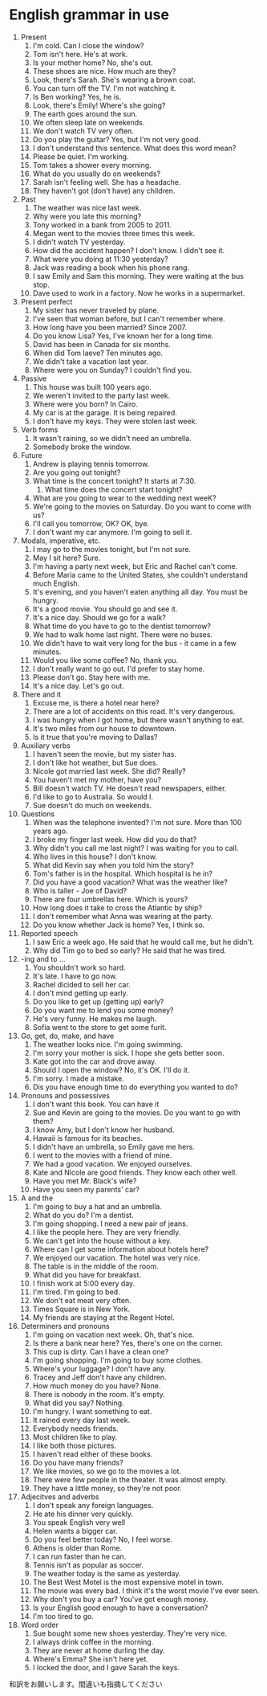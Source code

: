 # English grammar in use

1. Present
   1.  I'm cold. Can I close the window?
   2.  Tom isn't here. He's at work.
   3.  Is your mother home? No, she's out.
   4.  These shoes are nice. How much are they?
   5.  Look, there's Sarah. She's wearing a brown coat.
   6.  You can turn off the TV. I'm not watching it.
   7.  Is Ben working? Yes, he is.
   8.  Look, there's Emily! Where's she going?
   9.  The earth goes around the sun.
   10. We often sleep late on weekends.
   11. We don't watch TV very often.
   12. Do you play the guitar? Yes, but I'm not very good.
   13. I don't understand this sentence. What does this word mean?
   14. Please be quiet. I'm working.
   15. Tom takes a shower every morning.
   16. What do you usually do on weekends?
   17. Sarah isn't feeling well. She has a headache.
   18. They haven't got (don't have) any children.
2. Past
   1. The weather was nice last week.
   2. Why were you late this morning?
   3. Tony worked in a bank from 2005 to 2011.
   4. Megan went to the movies three times this week.
   5. I didn't watch TV yesterday.
   6. How did the accident happen? I don't know. I didn't see it.
   7. What were you doing at 11:30 yesterday?
   8. Jack was reading a book when his phone rang.
   9. I saw Emily and Sam this morning. They were waiting at the bus stop.
   10. Dave used to work in a factory. Now he works in a supermarket.
3. Present perfect
    1. My sister has never traveled by plane.
    2. I've seen that woman before, but I can't remember where.
    3. How long have you been married? Since 2007.
    4. Do you know Lisa? Yes, I've known her for a long time.
    5. David has been in Canada for six months.
    6. When did Tom laeve? Ten minutes ago.
    7. We didn't take a vacation last year.
    8. Where were you on Sunday? I couldn't find you.
4. Passive
    1. This house was built 100 years ago.
    2. We weren't invited to the party last week.
    3. Where were you born? In Cairo.
    4. My car is at the garage. It is being repaired.
    5. I don't have my keys. They were stolen last week.
5. Verb forms
    1. It wasn't raining, so we didn't need an umbrella.
    2. Somebody broke the window.
6. Future
    1. Andrew is playing tennis tomorrow.
    2. Are you going out tonight?
    3. What time is the concert tonight? It starts at 7:30.
       1. What time does the concert start tonight?
    4. What are you going to wear to the wedding next weeK?
    5. We're going to the movies on Saturday. Do you want to come with us?
    6. I'll call you tomorrow, OK? OK, bye.
    7. I don't want my car anymore. I'm going to sell it.
7. Modals, imperative, etc.
    1. I may go to the movies tonight, but I'm not sure.
    2. May I sit here? Sure.
    3. I'm having a party next week, but Eric and Rachel can't come.
    4. Before Maria came to the United States, she couldn't understand much English.
    5. It's evening, and you haven't eaten anything all day. You must be hungry.
    6. It's a good movie. You should go and see it.
    7. It's a nice day. Should we go for a walk?
    8. What time do you have to go to the dentist tomorrow?
    9. We had to walk home last night. There were no buses.
    10. We didn't have to wait very long for the bus - it came in a few minutes.
    11. Would you like some coffee? No, thank you.
    12. I don't really want to go out. I'd prefer to stay home.
    13. Please don't go. Stay here with me.
    14. It's a nice day. Let's go out.
8. There and it
    1. Excuse me, is there a hotel near here?
    2. There are a lot of accidents on this road. It's very dangerous.
    3. I was hungry when I got home, but there wasn't anything to eat.
    4. It's two miles from our house to downtown.
    5. Is it true that you're moving to Dallas?
9. Auxiliary verbs
    1.  I haven't seen the movie, but my sister has.
    2.  I don't like hot weather, but Sue does.
    3.  Nicole got married last week. She did? Really?
    4.  You haven't met my mother, have you?
    5.  Bill doesn't watch TV. He doesn't read newspapers, either.
    6.  I'd like to go to Australia. So would I.
    7.  Sue doesn't do much on weekends.
10. Questions
    1.  When was the telephone invented? I'm not sure. More than 100 years ago.
    2.  I broke my finger last week. How did you do that?
    3.  Why didn't you call me last night? I was waiting for you to call.
    4.  Who lives in this house? I don't know.
    5.  What did Kevin say when you told him the story?
    6.  Tom's father is in the hospital. Which hospital is he in?
    7.  Did you have a good vacation? What was the weather like?
    8.  Who is taller - Joe of David?
    9.  There are four umbrellas here. Which is yours?
    10. How long does it take to cross the Atlantic by ship?
    11. I don't remember what Anna was wearing at the party.
    12. Do you know whether Jack is home? Yes, I think so.
11. Reported speech
    1.  I saw Eric a week ago. He said that he would call me, but he didn't.
    2.  Why did Tim go to bed so early? He said that he was tired.
12. -ing and to ...
    1.  You shouldn't work so hard.
    2.  It's late. I have to go now.
    3.  Rachel dicided to sell her car.
    4.  I don't mind getting up early.
    5.  Do you like to get up (getting up) early?
    6.  Do you want me to lend you some money?
    7.  He's very funny. He makes me laugh.
    8.  Sofia went to the store to get some furit.
13. Go, get, do, make, and have
    1.  The weather looks nice. I'm going swimming.
    2.  I'm sorry your mother is sick. I hope she gets better soon.
    3.  Kate got into the car and drove away.
    4.  Should I open the window? No, it's OK. I'll do it.
    5.  I'm sorry. I made a mistake.
    6.  Dis you have enough time to do everything you wanted to do?
14. Pronouns and possessives
    1.  I don't want this book. You can have it
    2.  Sue and Kevin are going to the movies. Do you want to go with them?
    3.  I know Amy, but I don't know her husband.
    4.  Hawaii is famous for its beaches.
    5.  I didn't have an umbrella, so Emily gave me hers.
    6.  I went to the movies with a friend of mine.
    7.  We had a good vacation. We enjoyed ourselves.
    8.  Kate and Nicole are good friends. They know each other well.
    9.  Have you met Mr. Black's wife?
    10. Have you seen my parents' car?
15. A and the
    1.  I'm going to buy a hat and an umbrella.
    2.  What do you do? I'm a dentist.
    3.  I'm going shopping. I need a new pair of jeans.
    4.  I like the people here. They are very friendly.
    5.  We can't get into the house without a key.
    6.  Where can I get some information about hotels here?
    7.  We enjoyed our vacation. The hotel was very nice.
    8.  The table is in the middle of the room.
    9.  What did you have for breakfast.
    10. I finish work at 5:00 every day.
    11. I'm tired. I'm going to bed.
    12. We don't eat meat very often.
    13. Times Square is in New York.
    14. My friends are staying at the Regent Hotel.
16. Determiners and pronouns
    1.  I'm going on vacation next week. Oh, that's nice.
    2.  Is there a bank near here? Yes, there's one on the corner.
    3.  This cup is dirty. Can I have a clean one?
    4.  I'm going shopping. I'm going to buy some clothes.
    5.  Where's your luggage? I don't have any.
    6.  Tracey and Jeff don't have any children.
    7.  How much money do you have? None.
    8.  There is nobody in the room. It's empty.
    9.  What did you say? Nothing.
    10. I'm hungry. I want something to eat.
    11. It rained every day last week.
    12. Everybody needs friends.
    13. Most children like to play.
    14. I like both those pictures.
    15. I haven't read either of these books.
    16. Do you have many friends?
    17. We like movies, so we go to the movies a lot.
    18. There were few people in the theater. It was almost empty.
    19. They have a little money, so they're not poor.
17. Adjecitves and adverbs
    1.  I don't speak any foreign languages.
    2.  He ate his dinner very quickly.
    3.  You speak English very well
    4.  Helen wants a bigger car.
    5.  Do you feel better today? No, I feel worse.
    6.  Athens is older than Rome.
    7.  I can run faster than he can.
    8.  Tennis isn't as popular as soccer.
    9.  The weather today is the same as yesterday.
    10. The Best West Motel is the most expensive motel in town.
    11. The movie was every bad. I think it's the worst movie I've ever seen.
    12. Why don't you buy a car? You've got enough money.
    13. Is your English good enough to have a conversation?
    14. I'm too tired to go.
18. Word order
    1.  Sue bought some new shoes yesterday. They're very nice.
    2.  I always drink coffee in the morning.
    3.  They are never at home durling the day.
    4.  Where's Emma? She isn't here yet.
    5.  I locked the door, and I gave Sarah the keys.

和訳をお願いします。間違いも指摘してください